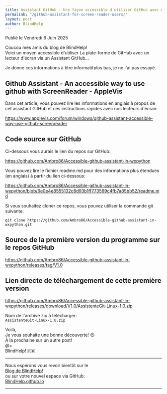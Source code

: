 ```yaml
---
title: Assistant GitHub - Une façon accessible d'utiliser GitHub avec un Lecteur d'écran
permalink: "/github-assistant-for-screen-reader-users/"
layout: post
author: BlindHelp
---
```


<footer>Publié le Vendredi 6 Juin 2025</footer>


Coucou mes amis du blog de BlindHelp!    
Voici un moyen accessible d'utiliser La plate-forme de GitHub avec un lecteur d'écran via un Assistant GitHub...    

Je donne ces informations à titre informatifplus bas, je ne l'ai pas essayé.    

## Github Assistant - An accessible way to use github with ScreenReader - AppleVis

Dans cet article, vous pouvez lire les informations en anglais  à propos de cet assistant GitHub et ces instructions rapides avec nos lecteurs d'écran:    

<https://www.applevis.com/forum/windows/github-assistant-accessible-way-use-github-screenreader>    

## Code source sur GitHub

Ci-dessous vous aurais le lien du repos sur GitHub:    

<https://github.com/Ambro86/Accessible-github-assistant-in-wxpython>    

Vous pouvez lire le fichier readme.md pour des informations plus étendues (en anglais) à partir du lien ci-dessous:    

<https://github.com/Ambro86/Accessible-github-assistant-in-wxpython/blob/6e0e4e8555132c8d93b1ff773569c4fb7a85bb52/readme.md>    

Si vous souhaitez cloner ce repos, vous pouvez utiliser la commande git suivante:    

`git clone https://github.com/Ambro86/Accessible-github-assistant-in-wxpython.git`    

## Source de la première version du programme sur le repos GitHub

<https://github.com/Ambro86/Accessible-github-assistant-in-wxpython/releases/tag/V1.0>    

## Lien directe de téléchargement de cette première version

<https://github.com/Ambro86/Accessible-github-assistant-in-wxpython/releases/download/V1.0/AssistenteGit-Linux-1.0.zip>    

Nom de l'archive zip à télécharger:    
`AssistenteGit-Linux-1.0.zip`    

Voilà,    
Je vous souhaite une bonne découverte! 😉    
À la prochaine sur un autre post!    
@+    
BlindHelp!  🇫🇷    

---

Nous espérons vous revoir bientôt sur le      
[Blog de BlindHelp!](http://blindhelp.blogspot.fr/)                    
ou sur  votre nouvel espace via GitHub:                     
[BlindHelp.github.io](https://blindhelp.github.io)                    

---